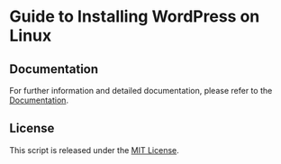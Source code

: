 # Guide to Installing WordPress on Linux

## Documentation

For further information and detailed documentation, please refer to the [Documentation](https://docs.arduinodenis.it/github/diverse-coding-projects/diverse-coding-projects/wordpress-on-linux).

## License

This script is released under the [MIT License](LICENSE).
